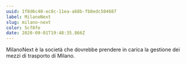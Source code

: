 ```yaml
---
uuid: 1f8d6c40-ec8c-11ea-a68b-fb8edc504687
label: MilanoNext
slug: milano-next
color: 5cf8fe
date: 2020-09-01T19:48:35.866Z
---
```

MilanoNext è la società che dovrebbe prendere in carica la gestione dei mezzi di trasporto di Milano.